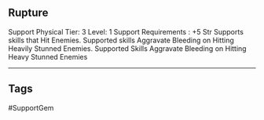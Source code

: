 ## Rupture
Support
Physical
Tier: 3
Level: 1
Support Requirements : +5 Str
Supports skills that Hit Enemies. Supported skills Aggravate Bleeding on Hitting Heavily Stunned Enemies.
Supported Skills Aggravate Bleeding on Hitting Heavy Stunned Enemies

---
## Tags
#SupportGem
